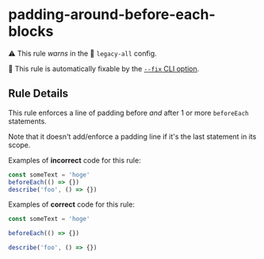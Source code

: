 # padding-around-before-each-blocks

⚠️ This rule _warns_ in the 🔵 `legacy-all` config.

🔧 This rule is automatically fixable by the [`--fix` CLI option](https://eslint.org/docs/latest/user-guide/command-line-interface#--fix).

<!-- end auto-generated rule header -->

## Rule Details

This rule enforces a line of padding before _and_ after 1 or more `beforeEach`
statements.

Note that it doesn't add/enforce a padding line if it's the last statement in
its scope.

Examples of **incorrect** code for this rule:

```js
const someText = 'hoge'
beforeEach(() => {})
describe('foo', () => {})
```

Examples of **correct** code for this rule:

```js
const someText = 'hoge'

beforeEach(() => {})

describe('foo', () => {})
```
